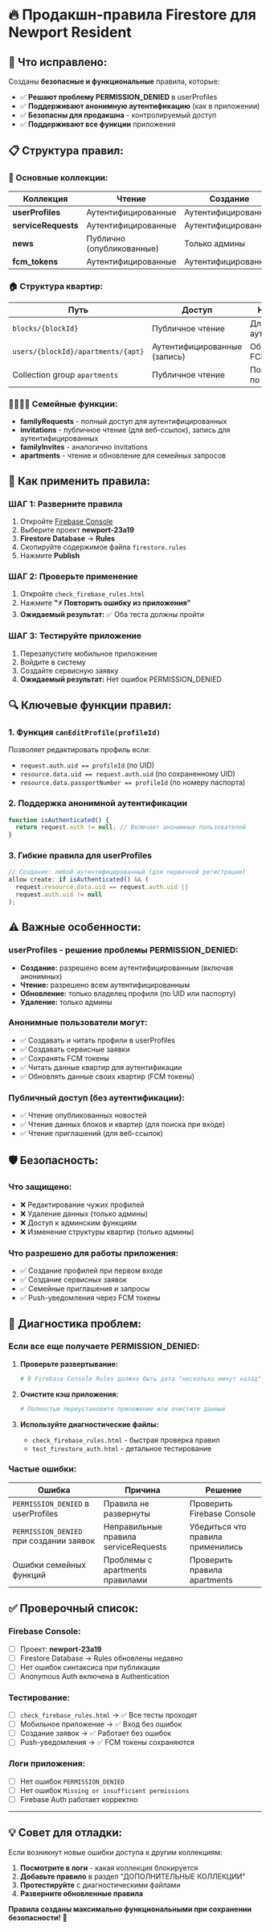 # 🔥 Продакшн-правила Firestore для Newport Resident

## 🎯 **Что исправлено:**

Созданы **безопасные и функциональные** правила, которые:
- ✅ **Решают проблему PERMISSION_DENIED** в userProfiles
- ✅ **Поддерживают анонимную аутентификацию** (как в приложении)
- ✅ **Безопасны для продакшна** - контролируемый доступ
- ✅ **Поддерживают все функции** приложения

## 📋 **Структура правил:**

### **🔐 Основные коллекции:**

| Коллекция | Чтение | Создание | Обновление | Удаление |
|-----------|---------|----------|------------|----------|
| **userProfiles** | Аутентифицированные | Аутентифицированные | Владелец профиля | Только админы |
| **serviceRequests** | Аутентифицированные | Аутентифицированные | Автор заявки | Только админы |
| **news** | Публично (опубликованные) | Только админы | Только админы | Только админы |
| **fcm_tokens** | Аутентифицированные | Аутентифицированные | Аутентифицированные | Аутентифицированные |

### **🏠 Структура квартир:**

| Путь | Доступ | Назначение |
|------|---------|------------|
| `blocks/{blockId}` | Публичное чтение | Для поиска при аутентификации |
| `users/{blockId}/apartments/{apt}` | Аутентифицированные (запись) | Обновление FCM токенов |
| Collection group `apartments` | Публичное чтение | Поиск квартир по всем блокам |

### **👨‍👩‍👧‍👦 Семейные функции:**

- **familyRequests** - полный доступ для аутентифицированных
- **invitations** - публичное чтение (для веб-ссылок), запись для аутентифицированных  
- **familyInvites** - аналогично invitations
- **apartments** - чтение и обновление для семейных запросов

## 🚀 **Как применить правила:**

### **ШАГ 1: Разверните правила**
1. Откройте [Firebase Console](https://console.firebase.google.com)
2. Выберите проект **newport-23a19**
3. **Firestore Database** → **Rules**
4. Скопируйте содержимое файла `firestore.rules`
5. Нажмите **Publish**

### **ШАГ 2: Проверьте применение**
1. Откройте `check_firebase_rules.html`
2. Нажмите **"⚡ Повторить ошибку из приложения"**
3. **Ожидаемый результат:** ✅ Оба теста должны пройти

### **ШАГ 3: Тестируйте приложение**
1. Перезапустите мобильное приложение
2. Войдите в систему
3. Создайте сервисную заявку
4. **Ожидаемый результат:** Нет ошибок PERMISSION_DENIED

## 🔍 **Ключевые функции правил:**

### **1. Функция `canEditProfile(profileId)`**
Позволяет редактировать профиль если:
- `request.auth.uid == profileId` (по UID)
- `resource.data.uid == request.auth.uid` (по сохраненному UID)
- `resource.data.passportNumber == profileId` (по номеру паспорта)

### **2. Поддержка анонимной аутентификации**
```javascript
function isAuthenticated() {
  return request.auth != null; // Включает анонимных пользователей
}
```

### **3. Гибкие правила для userProfiles**
```javascript
// Создание: любой аутентифицированный (для первичной регистрации)
allow create: if isAuthenticated() && (
  request.resource.data.uid == request.auth.uid ||
  request.auth.uid != null
);
```

## ⚠️ **Важные особенности:**

### **userProfiles - решение проблемы PERMISSION_DENIED:**
- **Создание:** разрешено всем аутентифицированным (включая анонимных)
- **Чтение:** разрешено всем аутентифицированным  
- **Обновление:** только владелец профиля (по UID или паспорту)
- **Удаление:** только админы

### **Анонимные пользователи могут:**
- ✅ Создавать и читать профили в userProfiles
- ✅ Создавать сервисные заявки
- ✅ Сохранять FCM токены
- ✅ Читать данные квартир для аутентификации
- ✅ Обновлять данные своих квартир (FCM токены)

### **Публичный доступ (без аутентификации):**
- ✅ Чтение опубликованных новостей
- ✅ Чтение данных блоков и квартир (для поиска при входе)
- ✅ Чтение приглашений (для веб-ссылок)

## 🛡️ **Безопасность:**

### **Что защищено:**
- ❌ Редактирование чужих профилей
- ❌ Удаление данных (только админы)
- ❌ Доступ к админским функциям
- ❌ Изменение структуры квартир (только админы)

### **Что разрешено для работы приложения:**
- ✅ Создание профилей при первом входе
- ✅ Создание сервисных заявок
- ✅ Семейные приглашения и запросы
- ✅ Push-уведомления через FCM токены

## 🔧 **Диагностика проблем:**

### **Если все еще получаете PERMISSION_DENIED:**

1. **Проверьте развертывание:**
   ```bash
   # В Firebase Console Rules должна быть дата "несколько минут назад"
   ```

2. **Очистите кэш приложения:**
   ```bash
   # Полностью переустановите приложение или очистите данные
   ```

3. **Используйте диагностические файлы:**
   - `check_firebase_rules.html` - быстрая проверка правил
   - `test_firestore_auth.html` - детальное тестирование

### **Частые ошибки:**

| Ошибка | Причина | Решение |
|--------|---------|---------|
| `PERMISSION_DENIED` в userProfiles | Правила не развернуты | Проверить Firebase Console |
| `PERMISSION_DENIED` при создании заявок | Неправильные правила serviceRequests | Убедиться что правила применились |
| Ошибки семейных функций | Проблемы с apartments правилами | Проверить правила apartments |

## ✅ **Проверочный список:**

### **Firebase Console:**
- [ ] Проект: **newport-23a19**
- [ ] Firestore Database → Rules обновлены недавно
- [ ] Нет ошибок синтаксиса при публикации
- [ ] Anonymous Auth включена в Authentication

### **Тестирование:**
- [ ] `check_firebase_rules.html` → ✅ Все тесты проходят
- [ ] Мобильное приложение → ✅ Вход без ошибок
- [ ] Создание заявок → ✅ Работает без ошибок
- [ ] Push-уведомления → ✅ FCM токены сохраняются

### **Логи приложения:**
- [ ] Нет ошибок `PERMISSION_DENIED`
- [ ] Нет ошибок `Missing or insufficient permissions`
- [ ] Firebase Auth работает корректно

---

## 💡 **Совет для отладки:**

Если возникнут новые ошибки доступа к другим коллекциям:

1. **Посмотрите в логи** - какая коллекция блокируется
2. **Добавьте правило** в раздел "ДОПОЛНИТЕЛЬНЫЕ КОЛЛЕКЦИИ"
3. **Протестируйте** с диагностическими файлами
4. **Разверните обновленные правила**

**Правила созданы максимально функциональными при сохранении безопасности!** 🎯 